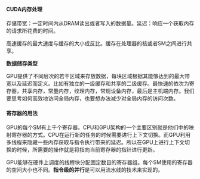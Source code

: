 #### CUDA内存处理

存储带宽：一定时间内从DRAM读出或者写入的数据量。延迟：响应一个获取内存的请求所花费的时间。

高速缓存的最大速度与缓存的大小成反比。缓存在处理器的核或者SM之间进行共享。

**数据储存类型**

GPU提供了不同层次的若干区域来存放数据，每块区域根据其能够达到的最大带宽以及延迟而定义。比如有独立的一级缓存和共享的二级缓存。最快速的依次为寄存器，共享内存，常量内存，纹理内存，常规设备内存，最后是主机端内存。我们要思考如何高效地访问全局内存，也要想办法减少对全局内存的访问次数。

#### 寄存器的用法

GPU的每个SM有上千个寄存器。CPU和GPU架构的一个主要区别就是他们中的映射寄存器的方式。CPU在运行新的任务的时候需要进行上下文切换。而GPU利用多线程来隐藏一些内存获取与指令执行带来的延迟。所以在GPU上进行上下文切换的时候，所需要的操作就是将指向当前寄存器的指针进行更新。

GPU能够在硬件上调度的线程块分配固定数目的寄存器组。每个SM使用的寄存器的空间大小也不同。**指令级的并行**是可以用流水线的技术来实现的。